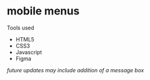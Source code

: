 # mobile menus

Tools used

- HTML5
- CSS3
- Javascript
- Figma

_future updates may include addition of a message box_
